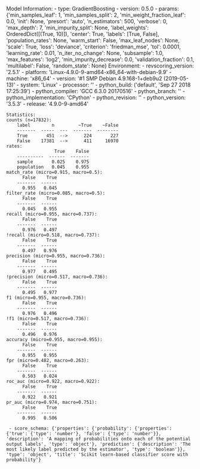 Model Information:
	 - type: GradientBoosting
	 - version: 0.5.0
	 - params: {'min_samples_leaf': 1, 'min_samples_split': 2, 'min_weight_fraction_leaf': 0.0, 'init': None, 'presort': 'auto', 'n_estimators': 500, 'verbose': 0, 'max_depth': 7, 'min_impurity_split': None, 'label_weights': OrderedDict([(True, 10)]), 'center': True, 'labels': [True, False], 'population_rates': None, 'warm_start': False, 'max_leaf_nodes': None, 'scale': True, 'loss': 'deviance', 'criterion': 'friedman_mse', 'tol': 0.0001, 'learning_rate': 0.01, 'n_iter_no_change': None, 'subsample': 1.0, 'max_features': 'log2', 'min_impurity_decrease': 0.0, 'validation_fraction': 0.1, 'multilabel': False, 'random_state': None}
	Environment:
	 - revscoring_version: '2.5.1'
	 - platform: 'Linux-4.9.0-9-amd64-x86_64-with-debian-9.9'
	 - machine: 'x86_64'
	 - version: '#1 SMP Debian 4.9.168-1+deb9u2 (2019-05-13)'
	 - system: 'Linux'
	 - processor: ''
	 - python_build: ('default', 'Sep 27 2018 17:25:39')
	 - python_compiler: 'GCC 6.3.0 20170516'
	 - python_branch: ''
	 - python_implementation: 'CPython'
	 - python_revision: ''
	 - python_version: '3.5.3'
	 - release: '4.9.0-9-amd64'
	
	Statistics:
	counts (n=17832):
		label        n         ~True    ~False
		-------  -----  ---  -------  --------
		True       451  -->      224       227
		False    17381  -->      411     16970
	rates:
		              True    False
		----------  ------  -------
		sample       0.025    0.975
		population   0.045    0.955
	match_rate (micro=0.915, macro=0.5):
		  False    True
		-------  ------
		  0.955   0.045
	filter_rate (micro=0.085, macro=0.5):
		  False    True
		-------  ------
		  0.045   0.955
	recall (micro=0.955, macro=0.737):
		  False    True
		-------  ------
		  0.976   0.497
	!recall (micro=0.518, macro=0.737):
		  False    True
		-------  ------
		  0.497   0.976
	precision (micro=0.955, macro=0.736):
		  False    True
		-------  ------
		  0.977   0.495
	!precision (micro=0.517, macro=0.736):
		  False    True
		-------  ------
		  0.495   0.977
	f1 (micro=0.955, macro=0.736):
		  False    True
		-------  ------
		  0.976   0.496
	!f1 (micro=0.517, macro=0.736):
		  False    True
		-------  ------
		  0.496   0.976
	accuracy (micro=0.955, macro=0.955):
		  False    True
		-------  ------
		  0.955   0.955
	fpr (micro=0.482, macro=0.263):
		  False    True
		-------  ------
		  0.503   0.024
	roc_auc (micro=0.922, macro=0.922):
		  False    True
		-------  ------
		  0.922   0.921
	pr_auc (micro=0.974, macro=0.751):
		  False    True
		-------  ------
		  0.995   0.506
	
	 - score_schema: {'properties': {'probability': {'properties': {'true': {'type': 'number'}, 'false': {'type': 'number'}}, 'description': 'A mapping of probabilities onto each of the potential output labels', 'type': 'object'}, 'prediction': {'description': 'The most likely label predicted by the estimator', 'type': 'boolean'}}, 'type': 'object', 'title': 'Scikit learn-based classifier score with probability'}

